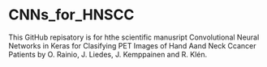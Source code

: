 # CNNs_for_HNSCC

This GitHub repisatory is for hthe scientific manusript Convolutional Neural Networks in Keras for Clasifying PET Images of Hand Aand Neck Ccancer Patients by O. Rainio, J. Liedes, J. Kemppainen and R. Klén.
